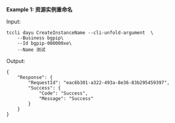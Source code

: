 **Example 1: 资源实例重命名**



Input: 

```
tccli dayu CreateInstanceName --cli-unfold-argument  \
    --Business bgpip\
    --Id bgpip-000000xe\
    --Name 测试
```

Output: 
```
{
    "Response": {
        "RequestId": "eac6b301-a322-493a-8e36-83b295459397",
        "Success": {
            "Code": "Success",
            "Message": "Success"
        }
    }
}
```

